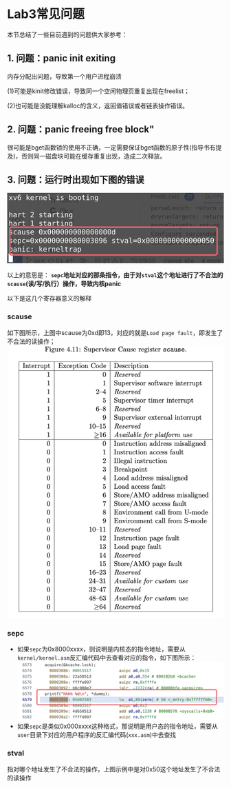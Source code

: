 
# Lab3常见问题

本节总结了一些目前遇到的问题供大家参考：

## 1. 问题：panic init exiting
    
内存分配出问题，导致第一个用户进程崩溃

(1)可能是kinit修改错误，导致同一个空闲物理页重复出现在freelist；

(2)也可能是没能理解kalloc的含义，返回值错误或者链表操作错误。

    

## 2. 问题：panic freeing free block"

很可能是bget函数锁的使用不正确，一定需要保证bget函数的原子性(指导书有提及)，否则同一磁盘块可能在缓存重复出现，造成二次释放。

## 3. 问题：运行时出现如下图的错误

![](lab3.assets/kerneltrap.png)

以上的意思是： **`sepc`地址对应的那条指令，由于对`stval`这个地址进行了不合法的`scause`(读/写/执行）操作，导致内核panic**

以下是这几个寄存器意义的解释

### scause

如下图所示，上图中scause为0xd即13，对应的就是`Load page fault`，即发生了不合法的读操作；
![](lab3.assets/scause.png)

### sepc

- 如果`sepc`为0x8000xxxx，则说明是内核态的指令地址，需要从`kernel/kernel.asm`反汇编代码中去查看对应的指令，如下图所示：
![](lab3.assets/kernel_asm.png)
- 如果`sepc`是类似0x000xxxx这种格式，那说明是用户态的指令地址，需要从`user`目录下对应的用户程序的反汇编代码(`xxx.asm`)中去查找

### stval

指对哪个地址发生了不合法的操作，上图示例中是对0x50这个地址发生了不合法的读操作

